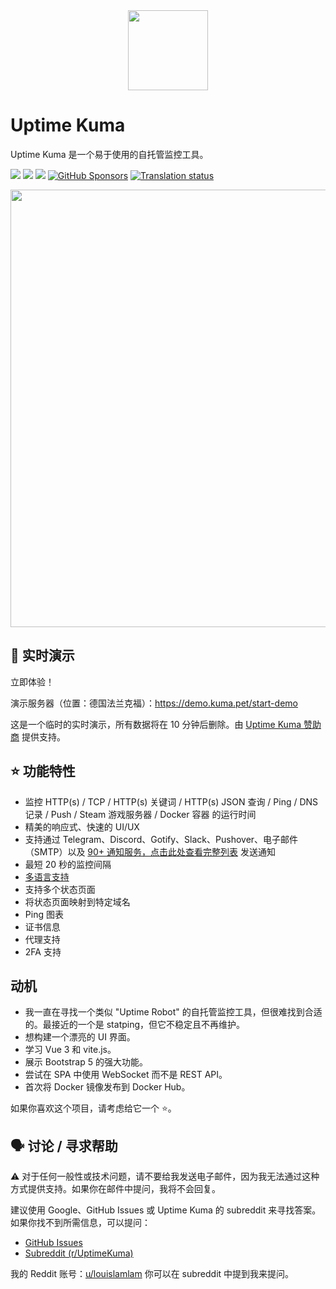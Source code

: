 <div align="center" width="100%">
    <img src="https://edas-hz.oss-cn-hangzhou.aliyuncs.com/edas-apps/charts-store/uptimekuma/image/icon.svg" width="128" alt="" />
</div>

# Uptime Kuma

Uptime Kuma 是一个易于使用的自托管监控工具。

<a target="_blank" href="https://hub.docker.com/r/louislam/uptime-kuma"><img src="https://edas-hz.oss-cn-hangzhou.aliyuncs.com/edas-apps/charts-store/uptimekuma/image/latest.svg" /></a> <a target="_blank" href="https://github.com/louislam/uptime-kuma"><img src="https://edas-hz.oss-cn-hangzhou.aliyuncs.com/edas-apps/charts-store/uptimekuma/image/uptime-kuma.svg" /></a>  <a target="_blank" href="https://opencollective.com/uptime-kuma"><img src="https://edas-hz.oss-cn-hangzhou.aliyuncs.com/edas-apps/charts-store/uptimekuma/image/68747470733a2f2f6f70656e636f6c6c6563746976652e636f6d2f757074696d652d6b756d612f746f74616c2f62616467652e7376673f6c6162656c3d4f70656e253230436f6c6c6563746976652532304261636b65727326636f6c6f723d627269676874677265656e.svg"/></a>
[![GitHub Sponsors](https://edas-hz.oss-cn-hangzhou.aliyuncs.com/edas-apps/charts-store/uptimekuma/image/louislam.svg)](https://github.com/sponsors/louislam) <a href="https://weblate.kuma.pet/projects/uptime-kuma/uptime-kuma/">
<img src="https://edas-hz.oss-cn-hangzhou.aliyuncs.com/edas-apps/charts-store/uptimekuma/image/svg-badge.svg" alt="Translation status" />
</a>

<img src="https://edas-hz.oss-cn-hangzhou.aliyuncs.com/edas-apps/charts-store/uptimekuma/image/212262296-e6205815-ad62-488c-83ec-a5b0d0689f7c.jpg" width="700" alt="" />

## 🥔 实时演示

立即体验！

演示服务器（位置：德国法兰克福）：https://demo.kuma.pet/start-demo

这是一个临时的实时演示，所有数据将在 10 分钟后删除。由 [Uptime Kuma 赞助商](https://github.com/louislam/uptime-kuma#%EF%B8%8F-sponsors) 提供支持。

## ⭐ 功能特性

- 监控 HTTP(s) / TCP / HTTP(s) 关键词 / HTTP(s) JSON 查询 / Ping / DNS 记录 / Push / Steam 游戏服务器 / Docker 容器 的运行时间
- 精美的响应式、快速的 UI/UX
- 支持通过 Telegram、Discord、Gotify、Slack、Pushover、电子邮件（SMTP）以及 [90+ 通知服务，点击此处查看完整列表](https://github.com/louislam/uptime-kuma/tree/master/src/components/notifications) 发送通知
- 最短 20 秒的监控间隔
- [多语言支持](https://github.com/louislam/uptime-kuma/tree/master/src/lang)
- 支持多个状态页面
- 将状态页面映射到特定域名
- Ping 图表
- 证书信息
- 代理支持
- 2FA 支持

## 动机

- 我一直在寻找一个类似 "Uptime Robot" 的自托管监控工具，但很难找到合适的。最接近的一个是 statping，但它不稳定且不再维护。
- 想构建一个漂亮的 UI 界面。
- 学习 Vue 3 和 vite.js。
- 展示 Bootstrap 5 的强大功能。
- 尝试在 SPA 中使用 WebSocket 而不是 REST API。
- 首次将 Docker 镜像发布到 Docker Hub。

如果你喜欢这个项目，请考虑给它一个 ⭐。

## 🗣️ 讨论 / 寻求帮助

⚠️ 对于任何一般性或技术问题，请不要给我发送电子邮件，因为我无法通过这种方式提供支持。如果你在邮件中提问，我将不会回复。

建议使用 Google、GitHub Issues 或 Uptime Kuma 的 subreddit 来寻找答案。如果你找不到所需信息，可以提问：

- [GitHub Issues](https://github.com/louislam/uptime-kuma/issues)
- [Subreddit (r/UptimeKuma)](https://www.reddit.com/r/UptimeKuma/)

我的 Reddit 账号：[u/louislamlam](https://reddit.com/u/louislamlam)
你可以在 subreddit 中提到我来提问。